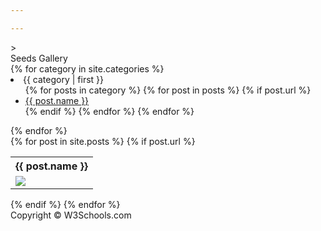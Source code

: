 ```yaml
---

---
```

<head>
	<link rel="stylesheet" type="text/css" href="/css/main.css">
</head>>
<body>

<div id="header">
Seeds Gallery
</div>

<div id="nav">
{% for category in site.categories %}
  <li><a name="{{ category | first }}">{{ category | first }}</a>
    <ul>
    {% for posts in category %}
      {% for post in posts %}
      	{% if post.url %}
	        <li><a href="{{ post.url }}">{{ post.name }}</a></li>
	  	{% endif %}    
      {% endfor %}
    {% endfor %}
    </ul>
  </li>
{% endfor %}
</div>

<div id="section">
    {% for post in site.posts %}
       	{% if post.url %}
	        <div id="boxes">
	        	<div id="article">
	        		<table>
	        		<tr>
	        			<th>
		        		{{ post.name }}
		        		</th>
		        	</tr>
		        	<tr>
		        		<td>
		        			<a href="{{ post.url }}">
		        				<img src="photos_small/{{ post.seed-image }}" />
		        			</a>
		        		</td>
		        	</tr>
		        	</table>
	        	</div>
	        </div>
	  	{% endif %}    
    {% endfor %}
</div>

<div id="footer">
Copyright © W3Schools.com
</div>

</body>
